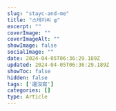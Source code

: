 ```yaml
---
slug: "stayc-and-me"
title: "스테이씨 დ"
excerpt: ""
coverImage: ""
coverImageAlt: ""
showImage: false
socialImage: ""
date: 2024-04-05T06:36:29.189Z
updated: 2024-04-05T06:36:29.189Z
showToc: false
hidden: false
tags: ['還沒寫']
categories: []
type: Article
---
```

